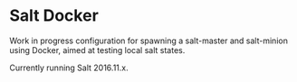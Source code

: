 # Salt Docker

Work in progress configuration for spawning a salt-master and salt-minion using Docker, aimed at testing local salt states.

Currently running Salt 2016.11.x.